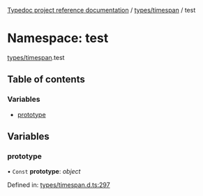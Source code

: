 [Typedoc project reference documentation](../README.md) / [types/timespan](types_timespan.md) / test

# Namespace: test

[types/timespan](types_timespan.md).test

## Table of contents

### Variables

- [prototype](types_timespan.test.md#prototype)

## Variables

### prototype

• `Const` **prototype**: *object*

Defined in: [types/timespan.d.ts:297](https://github.com/DocuWare/REST-Sample-TS/blob/6f07cff/src/types/timespan.d.ts#L297)
